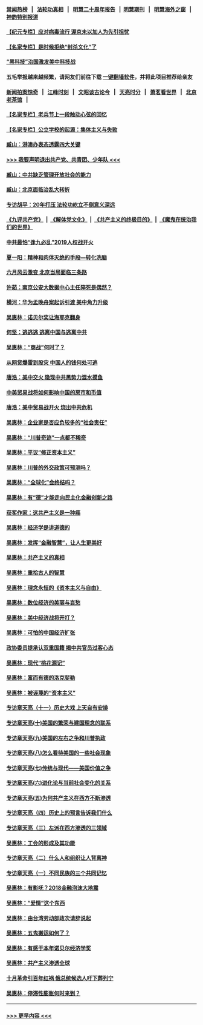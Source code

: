 #### [禁闻热榜](热点新闻.md?=0)  &nbsp;&nbsp;|&nbsp;&nbsp; [法轮功真相](https://github.com/gfw-breaker/truth/blob/master/README.md?=0) &nbsp;&nbsp;|&nbsp;&nbsp; [明慧二十周年报告](https://github.com/gfw-breaker/mh-reports/blob/master/README.md?=0) &nbsp;&nbsp;|&nbsp;&nbsp;[明慧期刊](https://github.com/gfw-breaker/mh-qikan) &nbsp;&nbsp;|&nbsp;&nbsp; [明慧海外之窗](https://github.com/gfw-breaker/mh-news/blob/master/README.md?=0) &nbsp;&nbsp;|&nbsp;&nbsp; [神韵特别报道](https://github.com/gfw-breaker/mh-news/blob/master/shenyun.md?=0)
#### [【纪元专栏】应对病毒流行 渥京未以加人为先引担忧](../pages/nsc423/n11875714.md?t=03081332) 
#### [【名家专栏】是时候拒绝“封杀文化”了](../pages/nsc423/n11814093.md?t=03081332) 
#### [“黑科技”治国激发美中科技战](../pages/nsc423/n11638056.md?t=03081332) 
#### 五毛举报越来越频繁，请网友们前往下载 [一键翻墙软件](https://github.com/gfw-breaker/ssr-accounts)，并将此项目推荐给亲友
#### [新闻拍案惊奇](https://github.com/gfw-breaker/banned-news/blob/master/pages/link4.md) &nbsp;&nbsp;|&nbsp;&nbsp; [江峰时刻](https://github.com/gfw-breaker/banned-news/blob/master/pages/link4.md) &nbsp;&nbsp;|&nbsp;&nbsp; [文昭谈古论今](https://github.com/gfw-breaker/banned-news/blob/master/pages/link4.md) &nbsp;&nbsp;|&nbsp;&nbsp; [天亮时分](https://github.com/gfw-breaker/banned-news/blob/master/pages/link4.md) &nbsp;&nbsp;|&nbsp;&nbsp; [萧茗看世界](https://github.com/gfw-breaker/banned-news/blob/master/pages/link4.md) &nbsp;&nbsp;|&nbsp;&nbsp; [北京老茶馆](https://github.com/gfw-breaker/banned-news/blob/master/pages/link4.md) &nbsp;&nbsp;|&nbsp;&nbsp; 
#### [【名家专栏】老兵节上一段触动心弦的回忆](../pages/nsc423/n11646016.md?t=03081332) 
#### [【名家专栏】公立学校的起源：集体主义与失败](../pages/nsc423/n11601833.md?t=03081332) 
#### [臧山：港澳办表态透露四大关键](../pages/nsc423/n11421628.md?t=03081332) 
#### [>>> 我要声明退出共产党、共青团、少年队 <<<](https://github.com/begood0513/goodnews/blob/master/quit/letter.md) 
#### [臧山：中共缺乏管理开放社会的能力](../pages/nsc423/n11407457.md?t=03081332) 
#### [臧山：北京面临治乱大转折](../pages/nsc423/n11406895.md?t=03081332) 
#### [专访胡平：20年打压 法轮功屹立不倒意义深远](../pages/nsc423/n11398800.md?t=03081332) 
#### [《九评共产党》](https://github.com/begood0513/9ping.md/blob/master/README.md) &nbsp;|&nbsp; [《解体党文化》](../../../../jtdwh.md/blob/master/README.md)  &nbsp;|&nbsp; [《共产主义的终极目的》](../../../../gczydzjmd.md/blob/master/README.md) &nbsp;|&nbsp; [《魔鬼在统治我们的世界》](../../../../mgztzwmdsj.md/blob/master/README.md) 
#### [中共最怕“逢九必乱”2019人权战开火](../pages/nsc423/n11385248.md?t=03081332) 
#### [夏一阳：精神和肉体灭绝的手段—转化洗脑](../pages/nsc423/n11368250.md?t=03081332) 
#### [六月风云激变 北京当局面临三条路](../pages/nsc423/n11313668.md?t=03081332) 
#### [许茹：南京公安大数据中心主任猝死是偶然？](../pages/nsc423/n11064744.md?t=03081332) 
#### [横河：华为孟晚舟案起诉引渡 美中角力升级](../pages/nsc423/n11027230.md?t=03081332) 
#### [吴惠林：诺贝尔奖让海耶克翻身](../pages/nsc423/n10890049.md?t=03081332) 
#### [何坚：逃逃逃 逃离中国与逃离中共](../pages/nsc423/n10592891.md?t=03081332) 
#### [吴惠林：“商战”何时了？](../pages/nsc423/n10573558.md?t=03081332) 
#### [从网贷爆雷到股灾 中国人的钱何处可逃](../pages/nsc423/n10572800.md?t=03081332) 
#### [唐浩：美中交火 隐现中共黑势力混水摸鱼](../pages/nsc423/n10544040.md?t=03081332) 
#### [中美贸易战将如何影响中国的房市和币值](../pages/nsc423/n10543697.md?t=03081332) 
#### [唐浩：美中贸易战开火 烧出中共危机](../pages/nsc423/n10540126.md?t=03081332) 
#### [吴惠林：企业家是否应负较多的“社会责任”](../pages/nsc423/n10535022.md?t=03081332) 
#### [吴惠林：“川普奇迹”一点都不稀奇](../pages/nsc423/n10512808.md?t=03081332) 
#### [吴惠林：平议“修正资本主义”](../pages/nsc423/n10495724.md?t=03081332) 
#### [吴惠林：川普的外交政策可预测吗？](../pages/nsc423/n10462387.md?t=03081332) 
#### [吴惠林：“全球化”会终结吗？](../pages/nsc423/n10452838.md?t=03081332) 
#### [吴惠林：有“德”才能走向民主化金融创新之路](../pages/nsc423/n10432292.md?t=03081332) 
#### [获奖作家：这共产主义是一种癌](../pages/nsc423/n10431541.md?t=03081332) 
#### [吴惠林：经济学是讲道德的](../pages/nsc423/n10398014.md?t=03081332) 
#### [吴惠林：发挥“金融智慧”，让人生更美好](../pages/nsc423/n10375019.md?t=03081332) 
#### [吴惠林：共产主义的真相](../pages/nsc423/n10351394.md?t=03081332) 
#### [吴惠林：重拾古人的智慧](../pages/nsc423/n10337691.md?t=03081332) 
#### [吴惠林：理念永恒的《资本主义与自由》](../pages/nsc423/n10316274.md?t=03081332) 
#### [吴惠林：数位经济的美丽与哀愁](../pages/nsc423/n10292946.md?t=03081332) 
#### [吴惠林：美中经济战将开打？](../pages/nsc423/n10258825.md?t=03081332) 
#### [吴惠林：可怕的中国经济扩张](../pages/nsc423/n10219147.md?t=03081332) 
#### [政协委员提承认双重国籍 揭中共官员过客心态](../pages/nsc423/n10208809.md?t=03081332) 
#### [吴惠林：现代“桃花源记”](../pages/nsc423/n10185234.md?t=03081332) 
#### [吴惠林：富而有德的洛克斐勒](../pages/nsc423/n10142264.md?t=03081332) 
#### [吴惠林：被诬蔑的“资本主义”](../pages/nsc423/n10124816.md?t=03081332) 
#### [专访章天亮（十一）历史大戏 上天自有安排](../pages/nsc423/n10094905.md?t=03081332) 
#### [专访章天亮(十)美国的繁荣与建国理念的联系](../pages/nsc423/n10094899.md?t=03081332) 
#### [专访章天亮(九)美国的左右之争和川普执政](../pages/nsc423/n10094889.md?t=03081332) 
#### [专访章天亮(八)怎么看待美国的一些社会现象](../pages/nsc423/n10094857.md?t=03081332) 
#### [专访章天亮(七)传统与现代——美国价值之争](../pages/nsc423/n10093140.md?t=03081332) 
#### [专访章天亮(六)进化论与当前社会变化的关系](../pages/nsc423/n10092036.md?t=03081332) 
#### [专访章天亮(五)为何共产主义在西方不断渗透](../pages/nsc423/n10083620.md?t=03081332) 
#### [专访章天亮（四）历史上的预言告诉我们什么](../pages/nsc423/n10083606.md?t=03081332) 
#### [专访章天亮（三）左派在西方渗透的三领域](../pages/nsc423/n10081115.md?t=03081332) 
#### [吴惠林：工会的形成及其功能](../pages/nsc423/n10080633.md?t=03081332) 
#### [专访章天亮（二）什么人和组织让人背离神](../pages/nsc423/n10076637.md?t=03081332) 
#### [专访章天亮（一）不同民族的三个共同记忆](../pages/nsc423/n10074188.md?t=03081332) 
#### [吴惠林：有影呒？2018金融泡沫大地震](../pages/nsc423/n10040534.md?t=03081332) 
#### [吴惠林：“爱情”这个东西](../pages/nsc423/n10019423.md?t=03081332) 
#### [吴惠林：由台湾劳动部政次请辞说起](../pages/nsc423/n9979679.md?t=03081332) 
#### [吴惠林：五鬼搬运如何了？](../pages/nsc423/n9925338.md?t=03081332) 
#### [吴惠林：有感于本年诺贝尔经济学奖](../pages/nsc423/n9871883.md?t=03081332) 
#### [吴惠林：共产主义渗透全球](../pages/nsc423/n9812748.md?t=03081332) 
#### [十月革命引百年红祸 俄总统候选人吁下葬列宁](../pages/nsc423/n9810182.md?t=03081332) 
#### [吴惠林：停滞性膨胀何时来到？](../pages/nsc423/n9764136.md?t=03081332) 

----
#### [ >>> 更早内容 <<< ](../indexes/nsc423-earlier.md)
